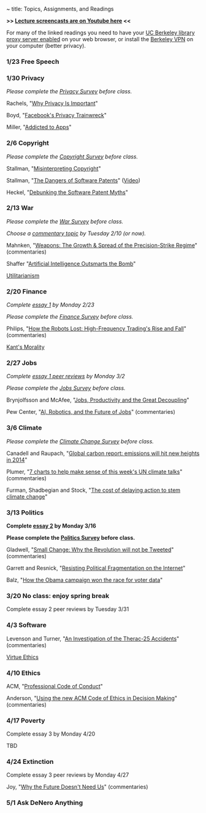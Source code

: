 ~ title: Topics, Assignments, and Readings

**>> [Lecture screencasts are on Youtube here](https://www.youtube.com/playlist?list=PL-XXv-cvA_iAmCxqGV1Px2pKchYfozH-e) <<**

For many of the linked readings you need to have your [UC Berkeley library
proxy server enabled][proxy] on your web browser, or install the [Berkeley
VPN][vpn] on your computer (better privacy).

   [proxy]: http://www.lib.berkeley.edu/Help/proxy.html
   [vpn]: http://www.lib.berkeley.edu/Help/vpn.html

### 1/23 Free Speech

### 1/30 Privacy

*Please complete the [Privacy Survey](http://goo.gl/hmGkem) before class.*

Rachels, "[Why Privacy Is Important][why_privacy]"

Boyd, "[Facebook's Privacy Trainwreck][facebook]"

Miller, "[Addicted to Apps][addicted]"

   [why_privacy]: http://www.jstor.org/stable/2265077
   [facebook]: http://con.sagepub.com/content/14/1/13.full.pdf+html
   [addicted]: http://www.nytimes.com/2013/08/25/sunday-review/addicted-to-apps.html

### 2/6 Copyright

*Please complete the [Copyright Survey](http://goo.gl/BY920C) before class.*

Stallman, "[Misinterpreting Copyright][copyright]"

Stallman, "[The Dangers of Software Patents][no_patent]" ([Video][no_patent_video])

Heckel, "[Debunking the Software Patent Myths][yes_patent]"

   [copyright]: http://www.gnu.org/philosophy/misinterpreting-copyright.html
   [no_patent]: assets/pdfs/patents.pdf
   [no_patent_video]: https://www.youtube.com/watch?v=aiKRt3-FbM0
   [yes_patent]: http://groups.csail.mit.edu/mac/classes/6.805/articles/int-prop/heckel-debunking.html

### 2/13 War

*Please complete the [War Survey](http://goo.gl/k2do6V) before class.*

*Choose a [commentary topic](http://goo.gl/UuRkqg) by Tuesday 2/10 (or now).*

Mahnken, "[Weapons: The Growth & Spread of the Precision-Strike Regime][weapons]" (commentaries)

Shaffer "[Artificial Intelligence Outsmarts the Bomb][bomb]"

[Utilitarianism][stanford_utility]

   [weapons]: http://www.mitpressjournals.org/doi/pdf/10.1162/DAED_a_00097
   [bomb]: http://engineering.berkeley.edu/sites/default/files/docs/2011Fall.pdf
   [stanford_utility]: http://plato.stanford.edu/entries/consequentialism/#ClaUti

### 2/20 Finance

*Complete [essay 1](http://www.crowdgrader.org/crowdgrader/venues/join/824/bicupy_muquby_bowubi_panide) by Monday 2/23*

*Please complete the [Finance Survey](http://goo.gl/kzw76u) before class.*

Philips, "[How the Robots Lost: High-Frequency Trading's Rise and Fall][hft]" (commentaries)

[Kant's Morality][stanford_kant]

   [hft]: http://www.businessweek.com/articles/2013-06-06/how-the-robots-lost-high-frequency-tradings-rise-and-fall
   [stanford_kant]: http://plato.stanford.edu/entries/kant-moral/#GooWilMorWorDut

### 2/27 Jobs

*Complete [essay 1 peer reviews](https://www.crowdgrader.org/crowdgrader/venues/view_venue/824) by Monday 3/2*

*Please complete the [Jobs Survey](http://goo.gl/hdkpqm) before class.*

Brynjolfsson and McAfee, "[Jobs, Productivity and the Great Decoupling][decoupling]"

Pew Center, "[AI, Robotics, and the Future of Jobs][ai_jobs]" (commentaries)

   [decoupling]: http://www.nytimes.com/2012/12/12/opinion/global/jobs-productivity-and-the-great-decoupling.html
   [ai_jobs]: http://www.pewinternet.org/2014/08/06/future-of-jobs/

### 3/6 Climate

*Please complete the [Climate Change Survey](goo.gl/BLNzq6) before class.*

Canadell and Raupach, "[Global carbon report: emissions will hit new heights in 2014][climate]"

Plumer, "[7 charts to help make sense of this week's UN climate talks][vox_climate]" (commentaries)

Furman, Shadbegian and Stock, "[The cost of delaying action to stem climate change][delay]"

   [climate]: http://theconversation.com/global-carbon-report-emissions-will-hit-new-heights-in-2014-31834
   [vox_climate]: http://www.vox.com/2014/12/1/7314727/un-climate-talks-lima
   [delay]: http://www.voxeu.org/article/cost-delaying-action-stem-climate-change-meta-analysis

### 3/13 Politics

**Complete [essay 2](http://www.crowdgrader.org/crowdgrader/venues/join/880/wonewu_sivaty_bobucy_cafave) by Monday 3/16**

**Please complete the [Politics Survey](http://goo.gl/cmx0Fj) before class.**

Gladwell, "[Small Change: Why the Revolution will not be Tweeted][revolution]" (commentaries)

Garrett and Resnick, "[Resisting Political Fragmentation on the Internet][fragmentation]"

Balz, "[How the Obama campaign won the race for voter data][obama]"

   [revolution]: http://www.newyorker.com/magazine/2010/10/04/small-change-3
   [fragmentation]: http://www.mitpressjournals.org/doi/abs/10.1162/DAED_a_00118#.VM-8cWTF-AI
   [obama]: http://www.washingtonpost.com/politics/how-the-obama-campaign-won-the-race-for-voter-data/2013/07/28/ad32c7b4-ee4e-11e2-a1f9-ea873b7e0424_story.html

### 3/20 No class: enjoy spring break

Complete essay 2 peer reviews by Tuesday 3/31

### 4/3 Software

Levenson and Turner, "[An Investigation of the Therac-25 Accidents][therac]" (commentaries)

[Virtue Ethics][stanford_virtue]

   [therac]: http://ieeexplore.ieee.org/stamp/stamp.jsp?tp=&arnumber=274940
   [stanford_virtue]: http://plato.stanford.edu/entries/ethics-virtue/

### 4/10 Ethics

ACM, "[Professional Code of Conduct][acm_code]"

Anderson, "[Using the new ACM Code of Ethics in Decision Making][using]" (commentaries)

   [acm_code]: http://www.acm.org/about/code-of-ethics
   [using]: http://www.acm.org/about/p98-anderson.pdf

### 4/17 Poverty

Complete essay 3 by Monday 4/20

TBD

### 4/24 Extinction

Complete essay 3 peer reviews by Monday 4/27

Joy, "[Why the Future Doesn't Need Us][future]" (commentaries)

   [future]: http://www.wired.com/wired/archive/8.04/joy_pr.html


### 5/1 Ask DeNero Anything
